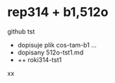 
# rep314   + b1,512o

github tst

- dopisuje plik cos-tam-b1 ...
- dopisany 512o-tst1.md
- ++ roki314-tst1

xx
